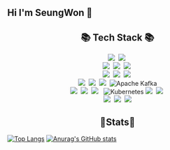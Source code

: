 ## Hi I'm SeungWon 👋
<h2 align="center">📚 Tech Stack 📚</h2>
<p align="center">
<img src="https://img.shields.io/badge/java-007396?style=flat-square&logo=java&logoColor=white"/></a>&nbsp       
  <img src="https://img.shields.io/badge/python-3776AB?style=flat-square&logo=python&logoColor=white"/></a>&nbsp           
  <br>
  <img src="https://img.shields.io/badge/html5-E34F26?style=flat-square&logo=html5&logoColor=white"/></a>&nbsp                
  <img src="https://img.shields.io/badge/css-1572B6?style=flat-square&logo=css3&logoColor=white"/></a>&nbsp                   
  <img src="https://img.shields.io/badge/Javascript-ffb13b?style=flat-square&logo=javascript&logoColor=white"/></a>&nbsp 
</br>
<img src="https://img.shields.io/badge/mysql-4479A1?style=flat-square&logo=mysql&logoColor=white"/></a>&nbsp                  <!-- MySQL -->
  <img src="https://img.shields.io/badge/mariaDB-003545?style=flat-square&logo=mariaDB&logoColor=white"/></a>&nbsp              <!-- MariaDB -->
  <img src="https://img.shields.io/badge/postgresql-4169E1?style=flat-square&logo=postgresql&logoColor=white"/></a>&nbsp      
</br>
<img src="https://img.shields.io/badge/spring-6DB33F?style=flat-square&logo=spring&logoColor=white"/></a>&nbsp                <!-- 스프링 -->
  <img src="https://img.shields.io/badge/SpringBoot-6DB33F?style=flat-square&logo=SpringBoot&logoColor=white"/></a>&nbsp
  <img src="https://img.shields.io/badge/react-61DAFB?style=flat-square&logo=react&logoColor=black"></a>&nbsp
<img src="https://img.shields.io/badge/Apache_Kafka-333333.svg?style=flat-square&logo=apachekafka&logoColor=white" alt="Apache Kafka">
</br>
  <img src="https://img.shields.io/badge/linux-FCC624?style=flat-square&logo=linux&logoColor=black"/></a>&nbsp                  <!-- 리눅스 -->
  <img src="https://img.shields.io/badge/amazonaws-232F3E?style=flat-square&logo=amazonaws&logoColor=white"/></a>&nbsp 
<img src="https://img.shields.io/badge/docker-%230db7ed.svg?style=flat-square&logo=docker&logoColor=white"> </a>&nbsp
<img src="https://img.shields.io/badge/Kubernetes-326CE5?style=flat-square&logo=kubernetes&logoColor=white" alt="Kubernetes">
<img src="https://img.shields.io/badge/Amazon%20EC2-FF9900?style=flat-square&logo=Amazon%20EC2&logoColor=white"></a>&nbsp      
<img src="https://img.shields.io/badge/Amazon%20S3-569A31?style=flat-square&logo=Amazon%20S3&logoColor=white"></a>&nbsp      
</br>
  <img src="https://img.shields.io/badge/github-181717?style=flat-square&logo=github&logoColor=white"></a>&nbsp      
  <img src="https://img.shields.io/badge/git-F05032?style=flat-square&logo=git&logoColor=white"></a>&nbsp
  <img src="https://img.shields.io/badge/jenkins-%232C5263.svg?style=flat-square&logo=jenkins&logoColor=white">
</p>
<h2 align = "center">🌴Stats🌴</h2>
<p align = "center">
  
[![Top Langs](https://github-readme-stats.vercel.app/api/top-langs/?username=jangseungwon08)](https://github.com/anuraghazra/github-readme-stats)
[![Anurag's GitHub stats](https://github-readme-stats.vercel.app/api?username=jangseungwon08)](https://github.com/anuraghazra/github-readme-stats)
</p>

<!--
**jangseungwon08/jangseungwon08** is a ✨ _special_ ✨ repository because its `README.md` (this file) appears on your GitHub profile.

Here are some ideas to get you started:

- 🔭 I’m currently working on ...
- 🌱 I’m currently learning ...
- 👯 I’m looking to collaborate on ...
- 🤔 I’m looking for help with ...
- 💬 Ask me about ...
- 📫 How to reach me: ...
- 😄 Pronouns: ...
- ⚡ Fun fact: ...
-->
